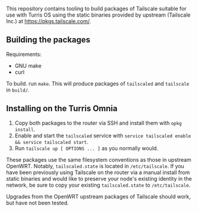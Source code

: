 This repository contains tooling to build packages of Tailscale suitable for
use with Turris OS using the static binaries provided by upstream (Tailscale
Inc.) at https://pkgs.tailscale.com/.

Building the packages
---------------------

Requirements:
- GNU make
- curl

To build. run `make`. This will produce packages of `tailscaled` and
`tailscale` in `build/`.

Installing on the Turris Omnia
------------------------------

1. Copy both packages to the router via SSH and install them with `opkg install`.
2. Enable and start the `tailscaled` service with `service tailscaled enable && service tailscaled start`.
3. Run `tailscale up [ OPTIONS ... ]` as you normally would.

These packages use the same filesystem conventions as those in upstream
OpenWRT. Notably, `tailscaled.state` is located in `/etc/tailscale`. If you
have been previously using Tailscale on the router via a manual install from
static binaries and would like to preserve your node's existing identity in the
network, be sure to copy  your existing `tailscaled.state` to `/etc/tailscale`.

Upgrades from the OpenWRT upstream packages of Tailscale should work, but have
not been tested.

